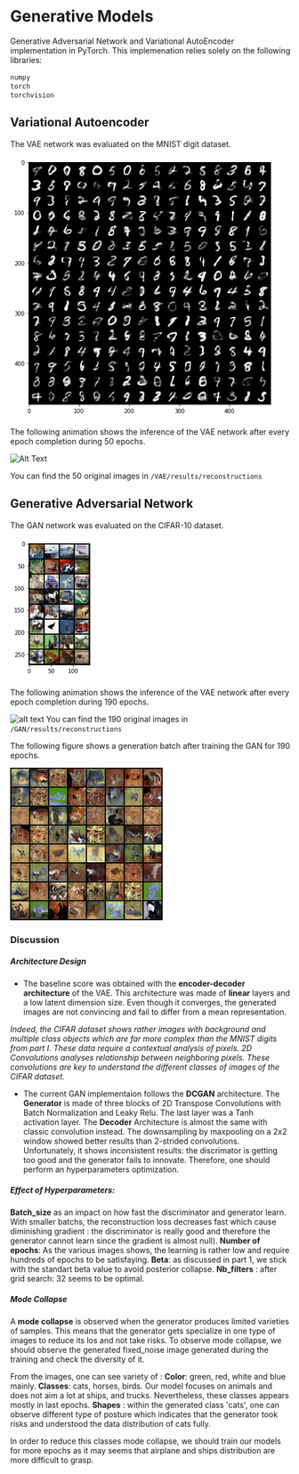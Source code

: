 # Generative Models

Generative Adversarial Network and Variational AutoEncoder implementation in PyTorch. This implemenation relies solely on the following libraries:

````
numpy
torch
torchvision
````


## Variational Autoencoder

The VAE network was evaluated on the MNIST digit dataset.

![alt text](docs/mnist.png "MNIST")

The following animation shows the inference of the VAE network after every epoch completion during 50 epochs.

![Alt Text](https://media.giphy.com/media/llDaSUO0H26WRUjI5m/giphy.gif)

You can find the 50 original images in ``` /VAE/results/reconstructions ```



## Generative Adversarial Network

The GAN network was evaluated on the CIFAR-10 dataset. 

![alt text](docs/true_cifar.png "CIFAR") 

The following animation shows the inference of the VAE network after every epoch completion during 190 epochs.

![alt text](docs/generated-cifar.gif "CIFAR") 
You can find the 190 original images in ``` /GAN/results/reconstructions ```

The following figure shows a generation batch after training the GAN for 190 epochs.

![alt text](GAN/results/fake_samples_epoch_190.png "CIFAR") 
     
### Discussion

##### Architecture Design


- The baseline score was obtained with the **encoder-decoder architecture** of the VAE. This architecture was made of **linear** layers and a low latent dimension size. Even though it converges, the generated images are not convincing and fail to differ from a mean representation.

*Indeed, the CIFAR dataset shows rather images with background and multiple class objects which are far more complex than the MNIST digits from part I. These data require a contextual analysis of pixels. 2D Convolutions analyses relationship between neighboring pixels. These convolutions are key to understand the different classes of images of the CIFAR dataset.*

- The current GAN implementaion follows the **DCGAN** architecture. The **Generator** is made of three blocks of 2D Transpose Convolutions with Batch Normalization and Leaky Relu. The last layer was a Tanh activation layer. The **Decoder** Architecture is almost the same with classic convolution instead. The downsampling by  maxpooling on a 2x2 window showed better results than 2-strided convolutions. Unfortunately, it shows inconsistent results: the discrimator is getting too good and the generator fails to innovate. Therefore, one should perform an hyperparameters optimization.

##### Effect of Hyperparameters:

**Batch_size** as an impact on how fast the discriminator and generator learn. With smaller batchs, the reconstruction loss decreases fast which cause diminishing gradient : the discriminator is really good and therefore the generator cannot learn since the gradient is almost null).
**Number of epochs**: As the various images shows, the learning is rather low and require hundreds of epochs to be satisfaying. 
**Beta**: as discussed in part 1, we stick with the standart beta value to avoid posterior collapse.
**Nb_filters** : after grid search: 32 seems to be optimal.

##### Mode Collapse

A **mode collapse** is observed when the generator produces limited varieties of samples. This means that the generator gets specialize in one type of images to reduce its los and not take risks. To observe mode collapse, we should observe the generated fixed_noise image generated during the training and check the diversity of it.

From the images, one can see variety of :
**Color**: green, red, white and blue mainly.
**Classes**: cats, horses, birds. Our model focuses on animals and does not aim a lot at ships, and trucks. Nevertheless, these classes appears mostly in last epochs.
**Shapes** : within the generated class 'cats', one can observe different type of posture which indicates that the generator took risks and understood the data distribution  of cats fully.

In order to reduce this classes mode collapse, we should train our models for more epochs as it may seems that airplane and ships distribution are more difficult to grasp.
